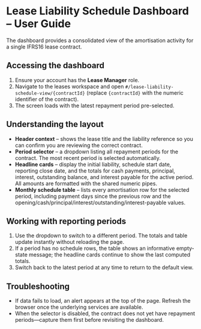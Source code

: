 # Lease Liability Schedule Dashboard – User Guide

The dashboard provides a consolidated view of the amortisation activity for a single IFRS16 lease contract.

## Accessing the dashboard
1. Ensure your account has the **Lease Manager** role.
2. Navigate to the leases workspace and open `#/lease-liability-schedule-view/{contractId}` (replace `{contractId}` with the numeric identifier of the contract).
3. The screen loads with the latest repayment period pre-selected.

## Understanding the layout
- **Header context** – shows the lease title and the liability reference so you can confirm you are reviewing the correct contract.
- **Period selector** – a dropdown listing all repayment periods for the contract. The most recent period is selected automatically.
- **Headline cards** – display the initial liability, schedule start date, reporting close date, and the totals for cash payments, principal, interest, outstanding balance, and interest payable for the active period. All amounts are formatted with the shared numeric pipes.
- **Monthly schedule table** – lists every amortisation row for the selected period, including payment days since the previous row and the opening/cash/principal/interest/outstanding/interest-payable values.

## Working with reporting periods
1. Use the dropdown to switch to a different period. The totals and table update instantly without reloading the page.
2. If a period has no schedule rows, the table shows an informative empty-state message; the headline cards continue to show the last computed totals.
3. Switch back to the latest period at any time to return to the default view.

## Troubleshooting
- If data fails to load, an alert appears at the top of the page. Refresh the browser once the underlying services are available.
- When the selector is disabled, the contract does not yet have repayment periods—capture them first before revisiting the dashboard.
